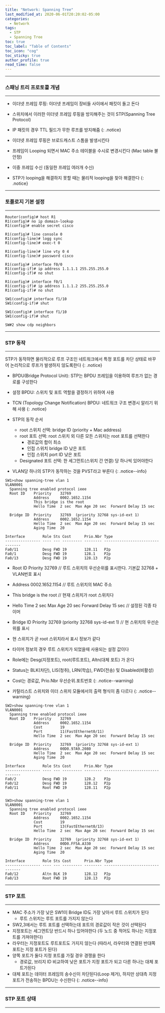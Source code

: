 ```yaml
---
title: "Network: Spanning Tree"
last_modified_at: 2020-06-01T20:20:02-05:00
categories:
  - Network
tags:
  - STP
  - Spanning Tree
toc: true 
toc_label: "Table of Contents"
toc_icon: "cog"
toc_sticky: true 
author_profile: true 
read_time: false 
---
```


---
### 스패닝 트리 프로토콜 개념
---

* 이더넷 프레임 루핑: 이더넷 프레임이 장비들 사이에서 패킷이 돌고 돈다
* 스위치에서 이러한 이더넷 프레임 루핑을 방지해주는 것이 STP(Spanning Tree Protocol)
* IP 패킷의 경우 TTL 필드가 무한 루프를 방지해줌
{: .notice}

* 이더넷 프레임 루핑은 브로드캐스트 스톰을 발생시킨다
* 프레임이 Looping 되면서 MAC 주소 테이블을 수시로 변경시킨다 (Mac table 불안정)
* 이중 프레임 수신 (동일한 프레임 여러개 수신)
* STP가 looping을 해결하지 못할 때는 물리적 looping을 찾아 해결한다
{: .notice}

---
### 토폴로지 기본 설정
---

```
Router(config)# host R1
R1(config)# no ip domain-lookup
R1(config)# enable secret cisco

R1(config)# line console 0
R1(config-line)# logg sync
R1(config-line)# exec-t 0

R1(config-line)# line vty 0 4
R1(config-line)# password cisco
```

```
R1(config)# interface f0/0
R1(config-if)# ip address 1.1.1.1 255.255.255.0
R1(config-if)# no shut

R1(config)# interface f0/1
R1(config-if)# ip address 1.1.1.2 255.255.255.0
R1(config-if)# no shut
```

```
SW1(config)# interface f1/10
SW1(config-if)# shut

SW1(config)# interface f1/10
SW1(config-if)# shut
```

```
SW#2 show cdp neighbors
```

---
### STP 동작 
---

STP가 동작하면 물리적으로 루프 구조인 네트워크에서 특정 포트를 차단 상태로 바꾸어 논리적으로 루프가 발생하지 않도록한다
{: .notice}

* BPDU(Bridge Protocol Unit): STP는 BPDU 프레임을 이용하여 루프가 없는 경로를 구성한다
* 설정 BPDU: 스위치 및 포트 역할을 결정하기 위하여 사용
* TCN (Topology Change Notification) BPDU: 네트워크 구조 변경시 알리기 위해 사용
{: .notice}

* STP의 동작 순서
	* root 스위치 선택: bridge ID (priority + Mac address)
	* root 포트 선택: root 스위치 외 다른 모든 스위치는 root 포트를 선택한다
		* 경로값의 합이 최소
		* 인접 스위치 bridge ID 낮은 포트
		* 인접 스위치 port ID 낮은 포트
	* Designated 포트 선택: 한 세그먼트(스위치 간 연결) 당 하나씩 있어야한다
* VLAN당 하나의 STP가 동작하는 것을 PVST라고 부른다
{: .notice--info}

```
SW1>show spanning-tree vlan 1
VLAN0001
  Spanning tree enabled protocol ieee
  Root ID    Priority    32769
             Address     0002.1652.1154
             This bridge is the root
             Hello Time  2 sec  Max Age 20 sec  Forward Delay 15 sec

  Bridge ID  Priority    32769  (priority 32768 sys-id-ext 1)
             Address     0002.1652.1154
             Hello Time  2 sec  Max Age 20 sec  Forward Delay 15 sec
             Aging Time  20

Interface        Role Sts Cost      Prio.Nbr Type
---------------- ---- --- --------- -------- --------------------------------
Fa0/11           Desg FWD 19        128.11   P2p
Fa0/1            Desg FWD 19        128.1    P2p
Fa0/13           Desg FWD 19        128.13   P2p
```

* Root ID Priority 32769 // 루트 스위치의 우선순위를 표시한다. 기본값 32768 + VLAN번호 표시
* Address 0002.1652.1154 // 루트 스위치의 MAC 주소
* This bridge is the root // 현재 스위치가 root 스위치다
* Hello Time 2 sec Max Age 20 sec Forward Delay 15 sec // 설정된 각종 타이머
* Bridge ID Priority 32769 (priority 32768 sys-id-ext 1) // 현 스위치의 우선순위를 표시
* 현 스위치가 곧 root 스위치라서 표시 정보가 같다
* 타이머 정보의 경우 루트 스위치가 되었을때 사용되는 설정 값이다
* Role에는 Desg(지정포트), root(루트포트), Altn(대체 포트) 가 온다
* Status는 BLK(차단), LIS(청취), LRN(학습), FWD(전송) 및 Disabled(비활성)
* Cost는 경로값, Prio.Nbr 우선순위.포트번호
{: .notice--warning}

* 카탈리스트 스위치와 이더 스위치 모듈에서의 출력 형식이 좀 다르다
{: .notice--warning}

```
SW2>show spanning-tree vlan 1
VLAN0001
  Spanning tree enabled protocol ieee
  Root ID    Priority    32769
             Address     0002.1652.1154
             Cost        19
             Port        11(FastEthernet0/11)
             Hello Time  2 sec  Max Age 20 sec  Forward Delay 15 sec

  Bridge ID  Priority    32769  (priority 32768 sys-id-ext 1)
             Address     00D0.97A9.2080
             Hello Time  2 sec  Max Age 20 sec  Forward Delay 15 sec
             Aging Time  20

Interface        Role Sts Cost      Prio.Nbr Type
---------------- ---- --- --------- -------- --------------------------------
Fa0/2            Desg FWD 19        128.2    P2p
Fa0/12           Desg FWD 19        128.12   P2p
Fa0/11           Root FWD 19        128.11   P2p
```

```

SW3>show spanning-tree vlan 1
VLAN0001
  Spanning tree enabled protocol ieee
  Root ID    Priority    32769
             Address     0002.1652.1154
             Cost        19
             Port        13(FastEthernet0/13)
             Hello Time  2 sec  Max Age 20 sec  Forward Delay 15 sec

  Bridge ID  Priority    32769  (priority 32768 sys-id-ext 1)
             Address     00D0.FF5A.A330
             Hello Time  2 sec  Max Age 20 sec  Forward Delay 15 sec
             Aging Time  20

Interface        Role Sts Cost      Prio.Nbr Type
---------------- ---- --- --------- -------- --------------------------------
Fa0/12           Altn BLK 19        128.12   P2p
Fa0/13           Root FWD 19        128.13   P2p
```

---
### STP 포트
---

* MAC 주소가 가장 낮은 SW1이 Bridge ID도 가장 낮아서 루트 스위치가 된다
	* 루트 스위치는 루트 포트를 가지지 않는다
* SW2,3에서는 루트 포트를 선택하는데 포트의 경로값이 작은 것이 선택된다
* 지정포트는 세그먼트당 반드시 하나 있어야한다 (두 노드 중 적어도 하나는 지정포트를 가져야한다)
* 라우터는 지정포트도 루트포트도 가지지 않는다 (따라서, 라우터와 연결된 반대쪽 포트는 지정 포트가 된다)
* 양쪽 포트가 둘다 지정 포트를 가질 경우 경쟁을 한다
	* 경로값, 브리지 ID 비교하여 낮은 포트가 지정 포트가 되고 다른 하나는 대체 포트가된다
* 대체 포트는 데이터 프레임의 송수신이 차단된다(Loop 제거), 하지만 상대측 지정 포트가 전송하는 BPDU는 수신한다
{: .notice--info}

---
### STP 포트 상태
---





















